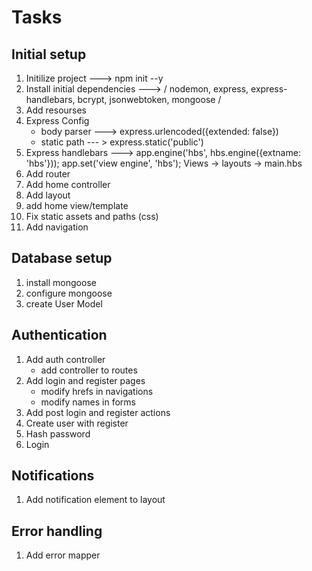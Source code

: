# Tasks


## Initial setup
1. Initilize project ---> npm init --y 
2. Install initial dependencies ---> / nodemon, express, express-handlebars, bcrypt, jsonwebtoken, mongoose / 
3. Add resourses
4. Express Config
    * body parser ---> express.urlencoded({extended: false})
    * static path --- > express.static('public')
5. Express handlebars --->  app.engine('hbs', hbs.engine({extname: 'hbs'})); 
                            app.set('view engine', 'hbs');
                            Views -> layouts -> main.hbs
6. Add router
7. Add home controller
8. Add layout
9. add home view/template
10. Fix static assets and paths (css)
11. Add navigation


## Database setup
1. install mongoose
2. configure mongoose
3. create User Model

## Authentication
1. Add auth controller
    * add controller to routes
2. Add login and register pages
    * modify hrefs in navigations
    * modify names in forms
3. Add post login and register actions
4. Create user with register
5. Hash password
6. Login

## Notifications
1. Add notification element to layout

## Error handling
1. Add error mapper